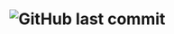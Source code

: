 # ![GitHub last commit](https://img.shields.io/github/last-commit/Blazes-Meta/assets?logo=github&label=Latest%20Update&labelColor=282c2c&color=248046)
